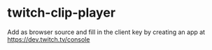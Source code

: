 # twitch-clip-player

Add as browser source and fill in the client key by creating an app at https://dev.twitch.tv/console
